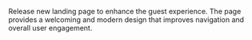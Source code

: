 Release new landing page to enhance the guest experience.
The page provides a welcoming and modern design that 
improves navigation and overall user engagement.
